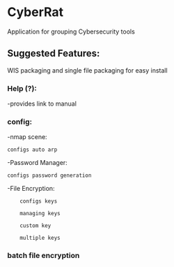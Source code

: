 # CyberRat
Application for grouping Cybersecurity tools

## Suggested Features:

WIS packaging and single file packaging for easy install

### Help (?):
-provides link to manual
    
### config:
-nmap scene:

    configs auto arp

-Password Manager:

    configs password generation

-File Encryption:

        configs keys

        managing keys

        custom key

        multiple keys
      
### batch file encryption
